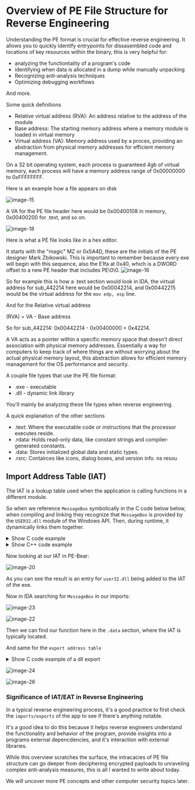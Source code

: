# Overview of PE File Structure for Reverse Engineering


Understanding the PE format is crucial for effective reverse engineering. It allows you to quickly identify entrypoints for dissasembled code and locations of key resources within the binary, this is very helpful for:
- analyzing the functiontality of a program's code
- identifying when data is allocated in a dump while manually unpacking
- Recognizing anti-analysis techniques
- Optimizing debugging workflows

And more.



Some  quick definitions
- Relative virtual address (RVA): An address relative to the address of the module
- Base address: The starting memory address where a memory module is loaded in virtual memory
- Virtual address (VA): Memory address used by a proces, providing an abstraction from physical memory addresses for efficient memory management. 

On a 32 bit operating system, each process is guaranteed 4gb of virtual memory, each process will have a memory address range of 0x00000000 to 0xFFFFFFFF.

Here is an example how a file appears on disk


![image-15](https://raw.githubusercontent.com/brooksrog8/blog/master/pics/image-15.png
)


A VA for the PE file header here would be 0x00400108 in memory, 0x00400200 for .text, and so on. 


![image-18](https://raw.githubusercontent.com/brooksrog8/blog/master/pics/image-18.png
)

Here is what a PE file looks like in a hex editor.

It starts with the "magic" MZ or 0x5A4D, these are the initials of the PE designer Mark Zbikowski.
This is important to remember because every exe will begin with this sequence, also  the E1fa at 0x40, which is a DWORD offset to a new PE header that includes PE\0\0.
![image-16](https://raw.githubusercontent.com/brooksrog8/blog/master/pics/image-16.png
)





So for example this is how a .text section would look in IDA, the virtual address for sub_442214 here would be 0x00042214, and 0x00442215 would be the virtual address for the `mov edp, esp` line.

And for the Relative virtual address

 (RVA) = VA - Base address

So for sub_442214: 0x00442214 - 0x00400000 = 0x42214. 

A VA acts as a pointer within a specific memory space that doesn't direct association with physical memory addresses. Essentially a way for computers to keep track of where things are without worrying about the actual physical memory layout, this abstraction allows for efficient memory management for the OS performance and security. 

A couple file types that use the PE file format:
- .exe - executable
- .dll - dynamic link library

You'll mainly be analyzing these file types when reverse engineering. 

A quick explanation of the other sections

- .text: Where the executable code or instructions that the processor executes reside.
- .rdata: Holds read-only data, like constant strings and compiler-generated constants.
- .data: Stores initialized global data and static types.
- .rsrc: Contairces like icons, dialog boxes, and version info. 
ns resou
## Import Address Table (IAT)

The IAT is a lookup table used when the application is calling functions in a different module.

So when we reference `MessageBox` symbolically in the C code below below, when compiling and linking they recognize that `MessageBox` is provided by the `USER32.dll` module of the Windows API. Then, during runtime, it dynamically links them together. 

<details>
  <summary>Show C code example</summary>
  <pre><code class="language-c">

#include <stdio.h>
#include <windows.h>

int main() {
    // call MessageBox function from user32.dll to display a message box
    MessageBox(NULL, "IAT example", "IAT Example", MB_OK);

    return 0;
}
  </code></pre>

</details>
<details>
  <summary>Show C++ code example</summary>
  <pre><code class="language-cpp">

#include <windows.h> 

int main() {
    // Call MessageBox function from user32.dll to display a message box
    MessageBox(NULL, "Hello, IAT!", "IAT Example", MB_OK);

    return 0;
}

  </code></pre>
</details>



Now looking at our IAT in PE-Bear:


![image-20](https://raw.githubusercontent.com/brooksrog8/blog/master/pics/image-20.png
)


As you can see the result is an entry for `user32.dll` being added to the IAT of the exe. 

Now in IDA searching for `MessageBox` in our imports:


![image-23](https://raw.githubusercontent.com/brooksrog8/blog/master/pics/image-23.png
)

![image-22](https://raw.githubusercontent.com/brooksrog8/blog/master/pics/image-22.png
)

Then we can find our function here in the `.data` section, where the IAT is typically located.

And same for the `export address table`


<details>
  <summary>Show C code example of a dll export</summary>
  <pre><code class="language-c">

#include <stdio.h>
#include <windows.h>

// This function will be exported and called by the main executable
__declspec(dllexport) void print_two() {
    printf("Two is my number\n"); 
}

// function to print the number 2
__declspec(dllexport) void print_number_two() {
    printf("2\n"); 
}

// Entry point for the DLL, called by the system when the DLL is loaded or unloaded
BOOL WINAPI DllMain(HINSTANCE hinstDLL, DWORD fdwReason, LPVOID lpvReserved) {
    return TRUE;
}

  </code></pre>



</details>



![image-24](https://raw.githubusercontent.com/brooksrog8/blog/master/pics/image-24.png
)


![image-26](https://raw.githubusercontent.com/brooksrog8/blog/master/pics/image-26.png
)

### Significance of IAT/EAT in Reverse Engineering
In a typical reverse engineering process, it's a good practice to first check the `imports/exports` of the app to see if there's anything notable.

It's a good idea to do this because it helps reverse engineers understand the functionality and behavior of the program, provide insights into a programs external depencdencies, and it's interaction with external libraries. 


While this overview scratches the surface, the intracacies of PE file structure can go deeper from deciphering encrypted payloads to unraveling complex anti-analysis measures, this is all I wanted to write about today. 

We will uncover more PE concepts and other computer security topics later.
